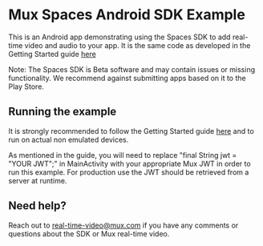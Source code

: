 # Mux Spaces Android SDK Example

This is an Android app demonstrating using the Spaces SDK to add real-time video and audio to your app. It is the same code as developed in the Getting Started guide [here](https://www.notion.so/Real-Time-Video-Getting-Started-Guide-for-Android-b21776d9a32d492ca4924176d4342b1d)

Note: The Spaces SDK is Beta software and may contain issues or missing functionality. We recommend against submitting apps based on it to the Play Store.

## Running the example

It is strongly recommended to follow the Getting Started guide [here](https://www.notion.so/Real-Time-Video-Getting-Started-Guide-for-Android-b21776d9a32d492ca4924176d4342b1d) and to run on actual non emulated devices.

As mentioned in the guide, you will need to replace "final String jwt = "YOUR JWT";" in MainActivity with your appropriate Mux JWT in order to run this example. For production use the JWT should be retrieved from a server at runtime.

## Need help?

Reach out to real-time-video@mux.com if you have any comments or questions about the SDK or Mux real-time video.